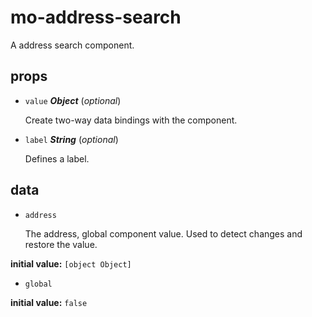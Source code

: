 # mo-address-search 

A address search component. 

## props 

- `value` ***Object*** (*optional*) 

  Create two-way data bindings with the component. 

- `label` ***String*** (*optional*) 

  Defines a label. 

## data 

- `address` 

  The address, global component value.
  Used to detect changes and restore the value. 

**initial value:** `[object Object]` 

- `global` 

**initial value:** `false` 

